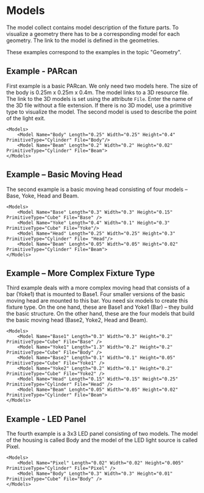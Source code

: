 # Models

The model collect contains model description of the fixture parts. To visualize a geometry there has to be a corresponding model for each geometry. The link to the model is defined in the geometries. 

These examples correspond to the examples in the topic "Geometry".

## Example - PARcan

First example is a basic PARcan. We only need two models here. The size of the body is 0.25m x 0.25m x 0.4m. The model links to a 3D resource file. The link to the 3D models is set using the attribute `File`. Enter the name of the 3D file without a file extension. If there is no 3D model, use a primitive type to visualize the model. The second model is used to describe the point of the light exit.

```
<Models>
    <Model Name="Body" Length="0.25" Width="0.25" Height="0.4" PrimitiveType="Cylinder" File="Body"/>
    <Model Name="Beam" Length="0.2" Width="0.2" Height="0.02" PrimitiveType="Cylinder" File="Beam">
</Models>
```

## Example – Basic Moving Head

The second example is a basic moving head consisting of four models – Base, Yoke, Head and Beam.

```
<Models>
    <Model Name="Base" Length="0.3" Width="0.3" Height="0.15" PrimitiveType="Cube" File="Base" />
    <Model Name="Yoke" Length="0.4" Width="0.1" Height="0.3" PrimitiveType="Cube" File="Yoke"/>
    <Model Name="Head" Length="0.25" Width="0.25" Height="0.3" PrimitiveType="Cylinder" File= "Head"/>
    <Model Name="Beam" Lenght="0.05" Width="0.05" Height="0.02" PrimitiveType="Cylinder" File="Beam">
</Models>
```
 
## Example – More Complex Fixture Type

Third example deals with a more complex moving head that consists of a bar (Yoke1) that is mounted to Base1. Four smaller versions of the basic moving head are mounted to this bar.
You need six models to create this fixture type. On the one hand, these are Base1 and Yoke1 (Bar) – they build the basic structure. On the other hand, these are the four models that build the basic moving head (Base2, Yoke2, Head and Beam).

```
<Models>
    <Model Name="Base1" Length="0.3" Width="0.3" Height="0.2" PrimitiveType="Cube" File="Base" />
    <Model Name="Yoke1" Length="1.3" Width="0.2" Height="0.2" PrimitiveType="Cube" File="Body" />
    <Model Name="Base2" Length="0.1" Width="0.1" Height="0.05" PrimitiveType="Cube" File="Yoke1" />
    <Model Name="Yoke2" Length="0.2" Width="0.1" Height="0.2" PrimitiveType="Cube" File="Yoke2" />
    <Model Name="Head" Length="0.15" Width="0.15" Height="0.25" PrimitiveType="Cylinder" File="Head" />
    <Model Name="Beam" Lenght="0.05" Width="0.05" Height="0.02" PrimitiveType="Cylinder" File="Beam">
</Models>
```
## Example - LED Panel

The fourth example is a 3x3 LED panel consisting of two models. The model of the housing is called Body and the model of the LED light source is called Pixel.

```
<Models>
    <Model Name="Pixel" Length="0.02" Width="0.02" Height="0.005" PrimitiveType="Cylinder" File="Pixel" />
    <Model Name="Body" Length="0.3" Width="0.3" Height="0.01" PrimitiveType="Cube" File="Body" />
</Models>
```
